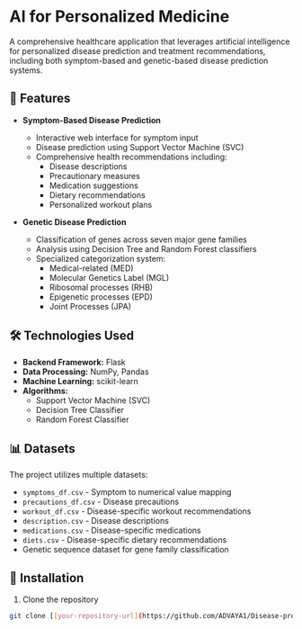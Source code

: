 # AI for Personalized Medicine

A comprehensive healthcare application that leverages artificial intelligence for personalized disease prediction and treatment recommendations, including both symptom-based and genetic-based disease prediction systems.

## 🌟 Features

- **Symptom-Based Disease Prediction**

  - Interactive web interface for symptom input
  - Disease prediction using Support Vector Machine (SVC)
  - Comprehensive health recommendations including:
    - Disease descriptions
    - Precautionary measures
    - Medication suggestions
    - Dietary recommendations
    - Personalized workout plans

- **Genetic Disease Prediction**
  - Classification of genes across seven major gene families
  - Analysis using Decision Tree and Random Forest classifiers
  - Specialized categorization system:
    - Medical-related (MED)
    - Molecular Genetics Label (MGL)
    - Ribosomal processes (RHB)
    - Epigenetic processes (EPD)
    - Joint Processes (JPA)

## 🛠️ Technologies Used

- **Backend Framework:** Flask
- **Data Processing:** NumPy, Pandas
- **Machine Learning:** scikit-learn
- **Algorithms:**
  - Support Vector Machine (SVC)
  - Decision Tree Classifier
  - Random Forest Classifier

## 📊 Datasets

The project utilizes multiple datasets:

- `symptoms_df.csv` - Symptom to numerical value mapping
- `precautions_df.csv` - Disease precautions
- `workout_df.csv` - Disease-specific workout recommendations
- `description.csv` - Disease descriptions
- `medications.csv` - Disease-specific medications
- `diets.csv` - Disease-specific dietary recommendations
- Genetic sequence dataset for gene family classification

## 🚀 Installation

1. Clone the repository

```bash
git clone [[your-repository-url](https://github.com/ADVAYA1/Disease-prediction)]
```
